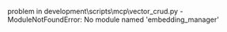 problem in development\scripts\mcp\vector_crud.py - ModuleNotFoundError: No module named 'embedding_manager'
